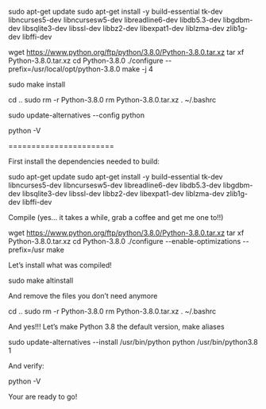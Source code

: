 sudo apt-get update
sudo apt-get install -y build-essential tk-dev libncurses5-dev libncursesw5-dev libreadline6-dev libdb5.3-dev libgdbm-dev libsqlite3-dev libssl-dev libbz2-dev libexpat1-dev liblzma-dev zlib1g-dev libffi-dev

wget https://www.python.org/ftp/python/3.8.0/Python-3.8.0.tar.xz
tar xf Python-3.8.0.tar.xz
cd Python-3.8.0
./configure --prefix=/usr/local/opt/python-3.8.0
make -j 4

sudo make install

cd ..
sudo rm -r Python-3.8.0
rm Python-3.8.0.tar.xz
. ~/.bashrc

sudo update-alternatives --config python

python -V

=======================

First install the dependencies needed to build:

sudo apt-get update
sudo apt-get install -y build-essential tk-dev libncurses5-dev libncursesw5-dev libreadline6-dev libdb5.3-dev libgdbm-dev libsqlite3-dev libssl-dev libbz2-dev libexpat1-dev liblzma-dev zlib1g-dev libffi-dev

Compile (yes… it takes a while, grab a coffee and get me one to!!)

wget https://www.python.org/ftp/python/3.8.0/Python-3.8.0.tar.xz
tar xf Python-3.8.0.tar.xz
cd Python-3.8.0
./configure --enable-optimizations --prefix=/usr
make

Let’s install what was compiled!

sudo make altinstall

And remove the files you don’t need anymore

cd ..
sudo rm -r Python-3.8.0
rm Python-3.8.0.tar.xz
. ~/.bashrc

And yes!!! Let’s make Python 3.8 the default version, make aliases

sudo update-alternatives --install /usr/bin/python python /usr/bin/python3.8 1

And verify:

python -V

Your are ready to go!
